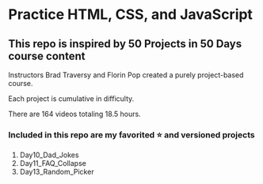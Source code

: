 # Practice HTML, CSS, and JavaScript

## This repo is inspired by 50 Projects in 50 Days course content

Instructors Brad Traversy and Florin Pop created a purely project-based course.

Each project is cumulative in difficulty.

There are 164 videos totaling 18.5 hours.

### Included in this repo are my favorited ⭐️ and versioned projects

<ol>
<li>Day10_Dad_Jokes</li>
<li>Day11_FAQ_Collapse</li>
<li>Day13_Random_Picker</li>
</ol>
